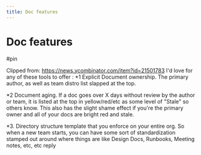 ```yaml
---
title: Doc features
---
```


# Doc features

#pin

Clipped from: https://news.ycombinator.com/item?id=21501783
I'd love for any of these tools to offer :
*1 Explicit Document ownership. The primary author, as well as team distro list slapped at the top.

*2 Document aging. If a doc goes over X days without review by the author or team, it is listed at the top in yellow/red/etc as some level of "Stale" so others know. This also has the slight shame effect if you're the primary owner and all of your docs are bright red and stale.

*3. Directory structure template that you enforce on your entire org. So when a new team starts, you can have some sort of standardization stamped out around where things are like Design Docs, Runbooks, Meeting notes, etc, etc 
reply

